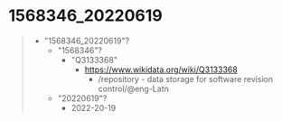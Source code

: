 # 1568346_20220619

> - "1568346_20220619"?
>   - "1568346"?
>     - "Q3133368"
>       - https://www.wikidata.org/wiki/Q3133368
>         - /repository - data storage for software revision control/@eng-Latn
>   - "20220619"?
>     - 2022-20-19

<!--
Ignore this, just for Rocha tests dealing with file permissions

cd /workspace/git/mdciii/1568346_20220619
sudo chown 1000:1603 -R officina/
sudo chmod 1775 -R officina/

-->
